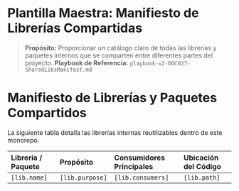 # Plantilla Maestra: Manifiesto de Librerías Compartidas

> **Propósito:** Proporcionar un catálogo claro de todas las librerías y paquetes internos que se comparten entre diferentes partes del proyecto.
> **Playbook de Referencia:** `playbook-v2-DOC027-SharedLibsManifest.md`

<!-- 
  INSTRUCCIONES PARA LA IA (System Architect Agent):
  - Tu misión es generar este manifiesto iterando sobre la lista de librerías compartidas definida en `projectStructure.sharedLibraries` en el `master_blueprint.json`.
-->

# Manifiesto de Librerías y Paquetes Compartidos

La siguiente tabla detalla las librerías internas reutilizables dentro de este monorepo.

| Librería / Paquete | Propósito | Consumidores Principales | Ubicación del Código |
| :----------------- | :-------- | :----------------------- | :------------------ |
| `[lib.name]`       | `[lib.purpose]` | `[lib.consumers]` | `[lib.path]` |
